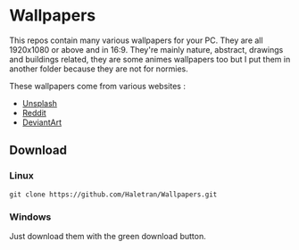 # Wallpapers

This repos contain many various wallpapers for your PC. They are all 1920x1080 or above and in 16:9. 
They're mainly nature, abstract, drawings and buildings related, they are some animes wallpapers too but I put them in another folder because they are not for normies.

These wallpapers come from various websites : 
- <a href="https://unsplash.com/" >Unsplash</a>
- <a href="https://www.reddit.com/" >Reddit</a>
- <a href="https://www.deviantart.com/" >DeviantArt</a>

## Download

### Linux

```
git clone https://github.com/Haletran/Wallpapers.git
```

### Windows 

Just download them with the green download button.
